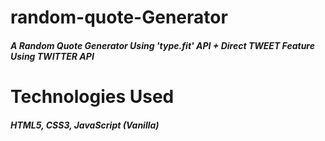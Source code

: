 # random-quote-Generator
##### A Random Quote Generator Using 'type.fit' API + Direct TWEET Feature Using TWITTER API

# Technologies Used
##### HTML5, CSS3, JavaScript (Vanilla)
